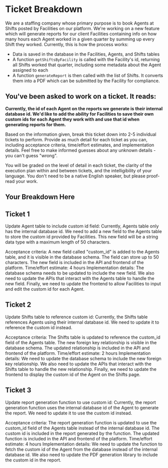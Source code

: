 # Ticket Breakdown
We are a staffing company whose primary purpose is to book Agents at Shifts posted by Facilities on our platform. We're working on a new feature which will generate reports for our client Facilities containing info on how many hours each Agent worked in a given quarter by summing up every Shift they worked. Currently, this is how the process works:

- Data is saved in the database in the Facilities, Agents, and Shifts tables
- A function `getShiftsByFacility` is called with the Facility's id, returning all Shifts worked that quarter, including some metadata about the Agent assigned to each
- A function `generateReport` is then called with the list of Shifts. It converts them into a PDF which can be submitted by the Facility for compliance.

## You've been asked to work on a ticket. It reads:

**Currently, the id of each Agent on the reports we generate is their internal database id. We'd like to add the ability for Facilities to save their own custom ids for each Agent they work with and use that id when generating reports for them.**


Based on the information given, break this ticket down into 2-5 individual tickets to perform. Provide as much detail for each ticket as you can, including acceptance criteria, time/effort estimates, and implementation details. Feel free to make informed guesses about any unknown details - you can't guess "wrong".


You will be graded on the level of detail in each ticket, the clarity of the execution plan within and between tickets, and the intelligibility of your language. You don't need to be a native English speaker, but please proof-read your work.

## Your Breakdown Here

## Ticket 1
Update Agent table to include custom id field: Currently, Agents table only has the internal database id. We need to add a new field to the Agents table to store the custom id provided by Facilities. This new field will be a string data type with a maximum length of 50 characters.

Acceptance criteria: A new field called "custom_id" is added to the Agents table, and it is visible in the database schema. The field can store up to 50 characters. The new field is included in the API and frontend of the platform.
Time/effort estimate: 4 hours
Implementation details: The database schema needs to be updated to include the new field. We also need to update the APIs that interact with the Agents table to handle the new field. Finally, we need to update the frontend to allow Facilities to input and edit the custom id for each Agent.


## Ticket 2
Update Shifts table to reference custom id: Currently, the Shifts table references Agents using their internal database id. We need to update it to reference the custom id instead.

Acceptance criteria: The Shifts table is updated to reference the custom_id field of the Agents table. The new foreign key relationship is visible in the database schema. The updated relationship is included in the API and frontend of the platform.
Time/effort estimate: 2 hours
Implementation details: We need to update the database schema to include the new foreign key relationship. We also need to update the APIs that interact with the Shifts table to handle the new relationship. Finally, we need to update the frontend to display the custom id of the Agent on the Shifts page.

## Ticket 3
Update report generation function to use custom id: Currently, the report generation function uses the internal database id of the Agent to generate the report. We need to update it to use the custom id instead.

Acceptance criteria: The report generation function is updated to use the custom_id field of the Agents table instead of the internal database id. The custom id is included in the report generated by the function. The updated function is included in the API and frontend of the platform.
Time/effort estimate: 4 hours
Implementation details: We need to update the function to fetch the custom id of the Agent from the database instead of the internal database id. We also need to update the PDF generation library to include the custom id in the report.
